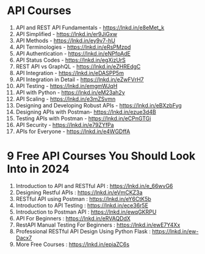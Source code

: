 # API Courses
 1. API and REST API Fundamentals - https://lnkd.in/e8eMet_k
 1. API Simplified - https://lnkd.in/er9JiGxw  
 1. API Methods - https://lnkd.in/ey9v7-hU
 1. API Terminologies - https://lnkd.in/eRsPMzpd
 1. API Authentication - https://lnkd.in/eNPfpAdE
 1. API Status Codes - https://lnkd.in/egXizUrS
 1. REST API vs GraphQL - https://lnkd.in/eZHREdgC
 1. API Integration - https://lnkd.in/eDASPP5m
 1. API Integration in Detail - https://lnkd.in/eZwFVrH7
 1. API Testing - https://lnkd.in/emgmWJqH
 1. API with Python - https://lnkd.in/eM23ah2y
 1. API Scaling - https://lnkd.in/e3mZSvmn
 1. Designing and Developing Robust APIs - https://lnkd.in/eBXzbFyg
 1. Designing APIs with Postman- https://lnkd.in/ezue3d4B
 1. Testing APIs with Postman - https://lnkd.in/eCPnGTGi
 1. API Security - https://lnkd.in/e79ZYfPa
 1. APIs for Everyone - https://lnkd.in/e4WGDffA


# 9 Free API Courses You Should Look Into in 2024

1. Introduction to API and RESTful API : https://lnkd.in/e_66wvG6
2. Designing Restful APIs : https://lnkd.in/eVmCKZ3a   
3. RESTful API using Postman : https://lnkd.in/eY6CtK5b
4. Introduction to API Testing : https://lnkd.in/ece36r5E
5. Introduction to Postman API : https://lnkd.in/ewqGKRPU
6. API For Beginners : https://lnkd.in/eRVAQDdX
7. RestAPI Manual Testing For Beginners : https://lnkd.in/ewE7Y4Xx
8. Professional RESTful API Design Using Python Flask : https://lnkd.in/ew-Dacx7
9. More Free Courses : https://lnkd.in/epiaZC6s